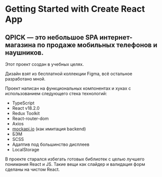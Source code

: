 # Getting Started with Create React App

## QPICK — это небольшое SPA интернет-магазина по продаже мобильных телефонов и наушников.

Этот проект создан в учебных целях.

Дизайн взят из бесплатной коллекции Figma, всё остальное разработано мной.

Проект написан на функциональных компонентах и хуках с использованием следующего стека технологий:

- TypeScript
- React v18.2.0
- Redux Toolkit
- React-router-dom
- Axios
- [mockapi.io](mockapi.io) (как имитация backend)
- БЭМ
- SCSS
- Адаптив под большинство дисплеев
- LocalStorage

В проекте старался избегать готовых библиотек c целью лучшего понимания React и JS.
Такие вещи как слайдер и валидация форм сделаны на чистом React.
